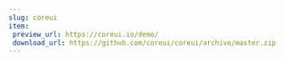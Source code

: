 ```yaml
---
slug: coreui
item:
 preview_url: https://coreui.io/demo/
 download_url: https://github.com/coreui/coreui/archive/master.zip
---
```

